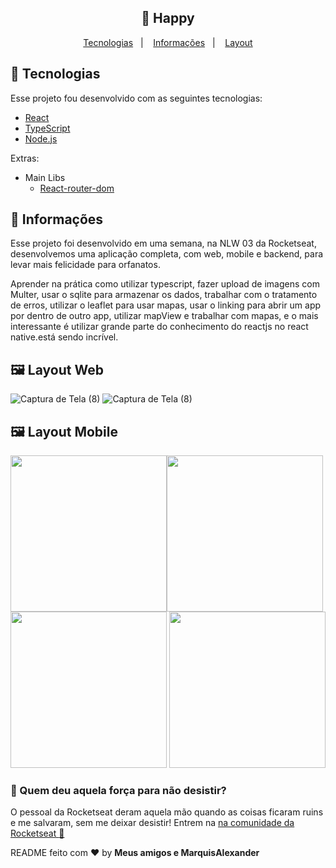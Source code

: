 <h2 align="center">
    🚀 Happy
</h2>

<p align="center">
    <a href="#rocket-tecnologias">Tecnologias</a>&nbsp;&nbsp;&nbsp;|&nbsp;&nbsp;&nbsp;
    <a href="#-informações">Informações</a>&nbsp;&nbsp;&nbsp;|&nbsp;&nbsp;&nbsp;
    <a href="#-layout">Layout</a>
</p>

## :rocket: Tecnologias

Esse projeto fou desenvolvido com as seguintes tecnologias:

- [React](https://reactjs.org)
- [TypeScript](https://typescriptlang.org)
- [Node.js](https://nodejs.org/en/)

Extras:

- Main Libs
    - [React-router-dom](https://reactrouter.com/web/guides/quick-start)

## 🤔 Informações

Esse projeto foi desenvolvido em uma semana, na NLW 03 da Rocketseat, desenvolvemos uma aplicação completa, com web, mobile e backend, para levar mais felicidade para orfanatos.

Aprender na prática como utilizar typescript, fazer upload de imagens com Multer, usar o sqlite para armazenar os dados, trabalhar com o tratamento de erros, utilizar o leaflet para usar mapas, usar o linking para abrir um app por dentro de outro app, utilizar mapView e trabalhar com mapas, e o mais interessante é utilizar grande parte do conhecimento do reactjs no react native.está sendo incrível.

## 🖼 Layout Web

![Captura de Tela (8)](https://user-images.githubusercontent.com/51330232/96346907-b0990080-1074-11eb-94c2-4070537fce8b.png)
![Captura de Tela (8)](https://user-images.githubusercontent.com/51330232/96346924-ca3a4800-1074-11eb-95f1-367a06fa6f9c.png)

## 🖼 Layout Mobile

<img src="https://user-images.githubusercontent.com/51330232/96347105-bb07ca00-1075-11eb-9fa8-c8fc34799056.jpg" width="250"/><img src="https://user-images.githubusercontent.com/51330232/96347107-bba06080-1075-11eb-8033-3939fccb2657.jpg" width="250"/>
<img src="https://user-images.githubusercontent.com/51330232/96347108-bc38f700-1075-11eb-8737-9e6a734ad879.jpg" width="250"/>
<img src="https://user-images.githubusercontent.com/51330232/96347109-bc38f700-1075-11eb-9eb9-600a95316492.jpg" width="250"/>

### :muscle: Quem deu aquela força para não desistir?

O pessoal da Rocketseat deram aquela mão quando as coisas ficaram ruins e me salvaram, sem me deixar desistir!
Entrem na [na comunidade da Rocketseat :rocket:](https://discordapp.com/invite/gCRAFhc)

README feito com ❤️ by **Meus amigos e MarquisAlexander**